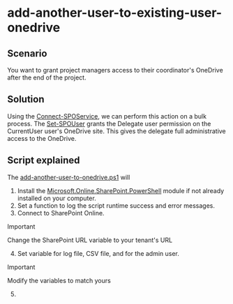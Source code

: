 # add-another-user-to-existing-user-onedrive

## Scenario
You want to grant project managers access to their coordinator's OneDrive after the end of the project.

## Solution
Using the [Connect-SPOService](https://learn.microsoft.com/en-us/powershell/module/sharepoint-online/connect-sposervice?view=sharepoint-ps), we can perform this action on a bulk process. The [Set-SPOUser](https://learn.microsoft.com/en-us/powershell/module/sharepoint-online/set-spouser?view=sharepoint-ps) grants the Delegate user permission on the CurrentUser user's OneDrive site. This gives the delegate full administrative access to the OneDrive.

## Script explained
The [add-another-user-to-onedrive.ps1](./add-another-user-to-onedrive.ps1) will
1. Install the [Microsoft.Online.SharePoint.PowerShell](https://learn.microsoft.com/en-us/powershell/module/sharepoint-online/?view=sharepoint-ps) module if not already installed on your computer. 
2. Set a function to log the script runtime success and error messages.
3. Connect to SharePoint Online.
> [!IMPORTANT]
> Change the SharePoint URL variable to your tenant's URL
4. Set variable for log file, CSV file, and for the admin user.
> [!IMPORTANT]
> Modify the variables to match yours
5. 